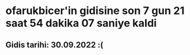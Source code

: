 # ofarukbicer'in gidisine son 7 gun 21 saat 54 dakika 07 saniye kaldi

## Gidis tarihi: 30.09.2022 :(